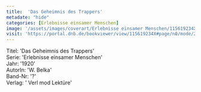 ```yaml
---
title:  'Das Geheimnis des Trappers'
metadate: "hide"
categories: [Erlebnisse einsamer Menschen]
image: '/assets/images/coverart/Erlebnisse einsamer Menschen/115619234X_00000010.jpg'
visit: 'https://portal.dnb.de/bookviewer/view/115619234X#page/n0/mode/2up'
---
```

Titel: 'Das Geheimnis des Trappers' <br>
Serie: 'Erlebnisse einsamer Menschen' <br>
Jahr: '1920' <br>
AutorIn: 'W. Belka' <br>
Band-Nr: '?' <br>
Verlag: ' Verl mod Lektüre'